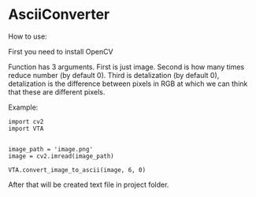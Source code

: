 # AsciiConverter

How to use:

First you need to install OpenCV

Function has 3 arguments. First is just image. Second is how many times reduce number (by default 0).
Third is detalization (by default 0), detalization is the difference between pixels in RGB at which we can think that these are different pixels.

Example:

```
import cv2
import VTA


image_path = 'image.png'
image = cv2.imread(image_path)

VTA.convert_image_to_ascii(image, 6, 0)
```

After that will be created text file in project folder.
